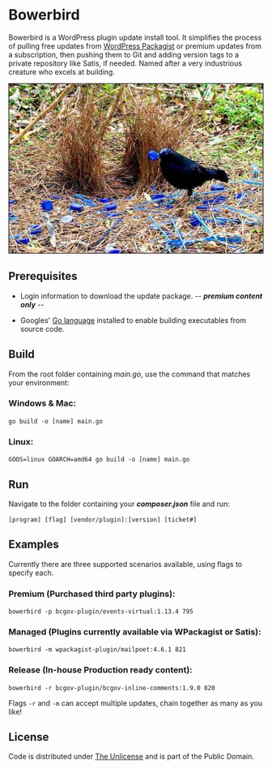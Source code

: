 # Bowerbird

Bowerbird is a WordPress plugin update install tool. It simplifies the process of pulling free updates from [WordPress Packagist](https://repo.packagist.org) or premium updates from a subscription, then pushing them to Git and adding version tags to a private repository like Satis, if needed. Named after a very industrious creature who excels at building.

![Bird](bowerbird.jpg)

## Prerequisites

- Login information to download the update package. -- ***premium content only*** --

- Googles' [Go language](https://go.dev) installed to enable building executables from source code.

## Build

From the root folder containing *main.go*, use the command that matches your environment:

### Windows & Mac:

```console
go build -o [name] main.go
```

### Linux:

```console
GOOS=linux GOARCH=amd64 go build -o [name] main.go
```

## Run

Navigate to the folder containing your ***composer.json*** file and run:

```console
[program] [flag] [vendor/plugin]:[version] [ticket#]
```

## Examples

Currently there are three supported scenarios available, using flags to specify each.

### Premium (Purchased third party plugins):

```console
bowerbird -p bcgov-plugin/events-virtual:1.13.4 795
```

### Managed (Plugins currently available via WPackagist or Satis):

```console
bowerbird -m wpackagist-plugin/mailpoet:4.6.1 821
```

### Release (In-house Production ready content):

```console
bowerbird -r bcgov-plugin/bcgov-inline-comments:1.9.0 820
```

Flags `-r` and `-m` can accept multiple updates, chain together as many as you like!

## License

Code is distributed under [The Unlicense](https://github.com/nausicaan/free/blob/main/LICENSE.md) and is part of the Public Domain.

